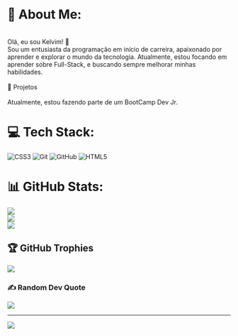<!--
**KeLLucas/KeLLucas** is a ✨ _special_ ✨ repository because its `README.md` (this file) appears on your GitHub profile.
-->
# 💫 About Me:
<br>Olá, eu sou Kelvim! 👋<br>Sou um entusiasta da programação em início de carreira, apaixonado por aprender e explorar o mundo da tecnologia. Atualmente, estou focando em aprender sobre Full-Stack, e buscando sempre melhorar minhas habilidades.<br><br>🌟 Projetos<br><br>Atualmente, estou fazendo parte de um BootCamp Dev Jr.


# 💻 Tech Stack:
![CSS3](https://img.shields.io/badge/css3-%231572B6.svg?style=for-the-badge&logo=css3&logoColor=white) ![Git](https://img.shields.io/badge/git-%23F05033.svg?style=for-the-badge&logo=git&logoColor=white) ![GitHub](https://img.shields.io/badge/github-%23121011.svg?style=for-the-badge&logo=github&logoColor=white) ![HTML5](https://img.shields.io/badge/html5-%23E34F26.svg?style=for-the-badge&logo=html5&logoColor=white)
# 📊 GitHub Stats:
![](https://github-readme-stats.vercel.app/api?username=KeLLucas&theme=shadow_blue&hide_border=false&include_all_commits=false&count_private=false)<br/>
![](https://github-readme-streak-stats.herokuapp.com/?user=KeLLucas&theme=shadow_blue&hide_border=false)<br/>
![](https://github-readme-stats.vercel.app/api/top-langs/?username=KeLLucas&theme=shadow_blue&hide_border=false&include_all_commits=false&count_private=false&layout=compact)

## 🏆 GitHub Trophies
![](https://github-profile-trophy.vercel.app/?username=KeLLucas&theme=shadow_blue&no-frame=false&no-bg=true&margin-w=4)

### ✍️ Random Dev Quote
![](https://quotes-github-readme.vercel.app/api?type=vetical&theme=tokyonight)

---
[![](https://visitcount.itsvg.in/api?id=KeLLucas&icon=0&color=1)](https://visitcount.itsvg.in)

<!-- Proudly created with GPRM ( https://gprm.itsvg.in ) -->
